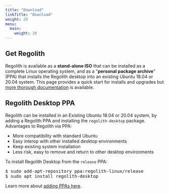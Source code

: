 ```yaml
---
title: "Download"
linkTitle: "Download"
weight: 20
menu:
  main:
    weight: 20
---
```

<section class="row td-box td-box--1 position-relative td-box--gradient td-box--height-auto">
	<div class="container text-center td-arrow-down">
		<span class="h4 mb-0">
<h1><i class="fas fa-cloud-download-alt ml-2 "></i> Get Regolith</h1>

<p>Regolith is available as a <b>stand-alone ISO</b> that can be installed as a complete Linux operating system, and as a "<b>personal package archive</b>" (PPA) that installs the Regolith desktop into an existing Ubuntu 18.04 or 20.04 system.  This page provides a quick start for installs and upgrades but <a href="../docs/getting-started/install">more thorough documentation</a> is available.</p>
</span>
	</div>
</section>


<div class="container">
  <div class="row">
    <div class="col-sm p-5">
<!--
				<h2><i class="fas fa-compact-disc"></i> Regolith Linux ISO</h2>
				<p>
					Regolith can be installed as a stand-alone operating system, like other linux Distributions.  It is based on Ubuntu but is greatly reduced in terms of installed packages.  Gnome-shell, gdm3, and snapd are not installed by default, but could be added later if desired.  Regolith Linux is a good option for the following scenarios:
					<ul>
						<li>Minimal system, small install size, less RAM usage</li>
						<li>Once installed, all defaults and packages are in a known good state.</li>
						<li>Provides more Regolith branding.</li>
					</ul>
				<a href="https://github.com/regolith-linux/regolith-desktop/releases/tag/1.4-b1">Download the ISO </a> and write it to a USB flash drive to install or test drive Regolith as an operating system.  To learn how, visit the <a class="text-warning"  href="https://tutorials.ubuntu.com/tutorial/tutorial-install-ubuntu-desktop">Ubuntu installer tutorial</a>.</p>
				<div class="d-flex justify-content-center"><a class="btn btn-lg btn-secondary mr-3 mb-4" href="https://github.com/regolith-linux/regolith-desktop/releases/tag/1.4-b1">
      Download Regolith <i class="fas fa-cloud-download-alt ml-2 "></i></a></div>				
			</th>
-->
    </div>
    <div class="col-sm p-5">
			<h2><i class="fas fa-download"></i> Regolith Desktop PPA</h2>
			<p>
					Regolith can be installed in an Existing Ubuntu 18.04 or 20.04 system, by adding a Regolith PPA and installing the <code>regolith-desktop</code> package.  Advantages to Regolith via PPA:
					<ul>
						<li>More compatibility with standard Ubuntu</li>
						<li>Easy interop with other installed desktop environments</li>
						<li>Keep existing system installation</li>
						<li>Less risk, easy to remove and return to other desktop environments</li>
					</ul>
					To install Regolith Desktop from the <code>release</code> PPA:
					<pre class="border rounded p-2">
$ sudo add-apt-repository ppa:regolith-linux/release
$ sudo apt install regolith-desktop</pre>
					Learn more about <a href="https://help.ubuntu.com/community/Repositories/CommandLine#Adding_Launchpad_PPA_Repositories">adding PPAs here</a>.
				</p>
    </div>
  </div>
</div>
